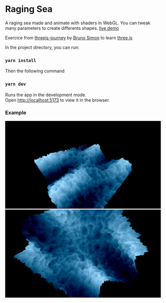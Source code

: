 # Raging Sea

A raging sea made and animate with shaders in WebGL.
You can tweak many parameters to create differents shapes.
[live demo](https://raging-sea-alpha.vercel.app)

Exercice from [threejs-journey](https://threejs-journey.xyz/) by [Bruno Simon](https://github.com/brunosimon) to learn [three.js](https://threejs.org/)

In the project directory, you can run:

### `yarn install`

Then the following command

### `yarn dev`

Runs the app in the development mode.\
Open [http://localhost:5173](http://localhost:5173) to view it in the browser.

### Example

![sea-frontside](./sea-frontside.png "sea-frontside")
![sea-backside](./sea-backside.png "sea-backside")
